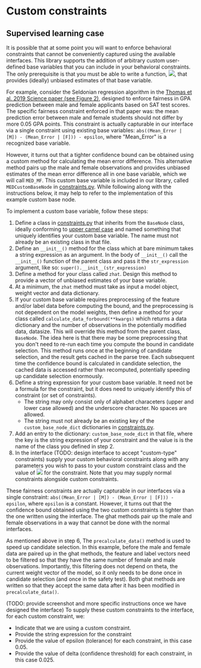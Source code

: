 # Custom constraints
## Supervised learning case
It is possible that at some point you will want to enforce behavioral constraints that cannot be conveniently captured using the available interfaces. This library supports the addition of arbitrary custom user-defined base variables that you can include in your behavioral constraints. The only prerequisite is that you must be able to write a function, <img src="https://render.githubusercontent.com/render/math?math=\hat{z}\mathrm{(model,weights,data_dict)}">, that provides (ideally) unbiased estimates of that base variable. 

For example, consider the Seldonian regression algorithm in the [Thomas et al. 2019 Science paper (see Figure 2)](https://www.science.org/stoken/author-tokens/ST-119/full), designed to enforce fairness in GPA prediction between male and female applicants based on SAT test scores. The specific fairness constraint enforced in that paper was: the mean prediction error between male and female students should not differ by more 0.05 GPA points. This constraint is actually capturable in our interface via a single constraint using existing base variables: `abs((Mean_Error | [M]) - (Mean_Error | [F])) - epsilon`, where "Mean_Error" is a recognized base variable. 

However, it turns out that a tighter confidence bound can be obtained using a custom method for calculating the mean error difference. This alternative method pairs up the male and female observations and provides unbiased estimates of the mean error difference all in one base variable, which we will call `MED_MF`. This custom base variable is included in our library, called `MEDCustomBaseNode` in [constraints.py](./constraints.py). While following along with the instructions below, it may help to refer to the implementation of this example custom base node. 

To implement a custom base variable, follow these steps:

1. Define a class in [constraints.py](./constraints.py) that inherits from the `BaseNode` class, ideally conforming to [upper camel case](https://en.wikipedia.org/wiki/Camel_case) and named something that uniquely identifies your custom base variable. The name must not already be an existing class in that file.
2. Define an `__init__()` method for the class which at bare minimum takes a string expression as an argument. In the body of `__init__()` call the `__init__()` function of the parent class and pass it the `str_expression` argument, like so: `super().__init__(str_expression)`
3. Define a method for your class called `zhat`. Design this method to provide a vector of unbiased estimates of your base variable. 
5. At a minimum, the `zhat` method must take as input a model object, weight vector and data dictionary.
6. If your custom base variable requires preprocessing of the feature and/or label data before computing the bound, and the preprocessing is not dependent on the model weights, then define a method for your class called `calculate_data_forbound(**kwargs)` which returns a data dictionary and the number of observations in the potentially modified data, datasize. This will override this method from the parent class, `BaseNode`. The idea here is that there may be some preprocessing that you don't need to re-run each time you compute the bound in candidate selection. This method runs once at the beginning of candidate selection, and the result gets cached in the parse tree. Each subsequent time the confidence bound is calculated in candidate selection, the cached data is accessed rather than recomputed, potentially speeding up candidate selection enormously. 
7. Define a string expression for your custom base variable. It need not be a formula for the constraint, but it does need to uniquely identify this of constraint (or set of constraints). 
	- The string may only consist only of alphabet characeters (upper and lower case allowed) and the underscore character. No spaces are allowed. 
	- The string must not already be an existing key of the `custom_base_node_dict` dictionaries in [constraints.py](./constraints.py).
8. Add an entry to the dictionary: `custom_base_node_dict` in that file, where the key is the string expression of your constraint and the value is  is the name of the class you defined in step 2. 
9. In the interface (TODO: design interface to accept "custom-type" constraints) supply your custom behavioral constraints along with any parameters you wish to pass to your custom constraint class and the value of <img src="https://render.githubusercontent.com/render/math?math=\delta"> for the constraint. Note that you may supply normal constraints alongside custom constraints.  

These fairness constraints are actually capturable in our interfaces via a single constraint: `abs((Mean_Error | [M]) - (Mean_Error | [F])) - epsilon`, where `epsilon` is a constant. However, it turns out that the confidence bound obtained using the two custom constraints is tighter than the one written using the interface. The ghat methods pair up the male and female observations in a way that cannot be done with the normal interfaces.

As mentioned above in step 6, The `precalculate_data()` method is used to speed up candidate selection. In this example, before the male and female data are paired up in the ghat methods, the feature and label vectors need to be filtered so that they have the same number of female and male observations. Importantly, this filtering does not depend on theta, the current weight vector of the model, so it only needs to be done once in candidate selection (and once in the safety test). Both ghat methods are written so that they accept the same data after it has been modified in `precalculate_data()`. 

(TODO: provide screenshot and more specific instructions once we have designed the interface) To supply these custom constraints to the interface, for each custom constraint, we:
- Indicate that we are using a custom constraint.
- Provide the string expression for the constraint
- Provide the value of epsilon (tolerance) for each constraint, in this case 0.05.
- Provide the value of delta (confidence threshold) for each constraint, in this case 0.025.


